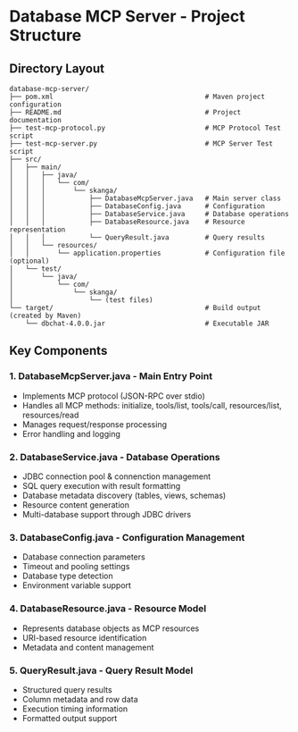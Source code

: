 # Database MCP Server - Project Structure

## Directory Layout

```
database-mcp-server/
├── pom.xml                                      # Maven project configuration
├── README.md                                    # Project documentation
├── test-mcp-protocol.py                         # MCP Protocol Test script
├── test-mcp-server.py                           # MCP Server Test script
├── src/
│   ├── main/
│   │   ├── java/
│   │   │   └── com/
│   │   │       └── skanga/
│   │   │           ├── DatabaseMcpServer.java   # Main server class
│   │   │           ├── DatabaseConfig.java      # Configuration
│   │   │           ├── DatabaseService.java     # Database operations
│   │   │           ├── DatabaseResource.java    # Resource representation
│   │   │           └── QueryResult.java         # Query results
│   │   └── resources/
│   │       └── application.properties           # Configuration file (optional)
│   └── test/
│       └── java/
│           └── com/
│               └── skanga/
│                   └── (test files)
└── target/                                      # Build output (created by Maven)
    └── dbchat-4.0.0.jar                         # Executable JAR
```

## Key Components

### 1. **DatabaseMcpServer.java** - Main Entry Point
- Implements MCP protocol (JSON-RPC over stdio)
- Handles all MCP methods: initialize, tools/list, tools/call, resources/list, resources/read
- Manages request/response processing
- Error handling and logging

### 2. **DatabaseService.java** - Database Operations
- JDBC connection pool & connenction management
- SQL query execution with result formatting
- Database metadata discovery (tables, views, schemas)
- Resource content generation
- Multi-database support through JDBC drivers

### 3. **DatabaseConfig.java** - Configuration Management
- Database connection parameters
- Timeout and pooling settings
- Database type detection
- Environment variable support

### 4. **DatabaseResource.java** - Resource Model
- Represents database objects as MCP resources
- URI-based resource identification
- Metadata and content management

### 5. **QueryResult.java** - Query Result Model
- Structured query results
- Column metadata and row data
- Execution timing information
- Formatted output support

